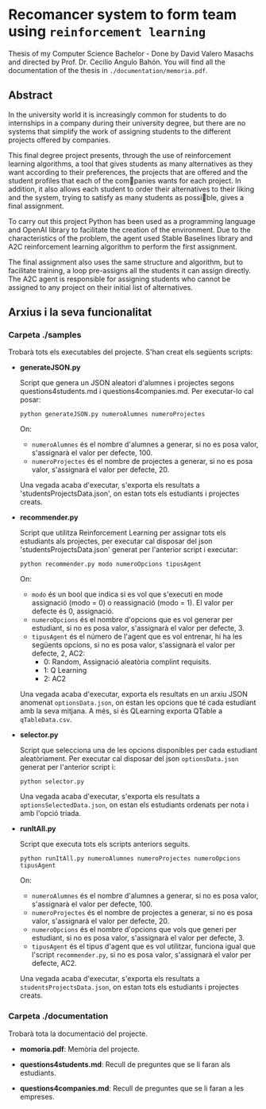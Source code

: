 # Recomancer system to form team using `reinforcement learning`
Thesis of my Computer Science Bachelor - Done by David Valero Masachs and directed by Prof. Dr. Cecilio Angulo Bahón.
You will find all the documentation of the thesis in `./documentation/memoria.pdf`.

## Abstract ##

In the university world it is increasingly common for students to do internships in a company during their university degree, but there are no systems that simplify the work
of assigning students to the different projects offered by companies.

This final degree project presents, through the use of reinforcement learning algorithms, a tool that gives students as many alternatives as they want according to their preferences, the projects that are offered and the student profiles that each of the companies wants for each project. In addition, it also allows each student to order their alternatives to their liking and the system, trying to satisfy as many students as possible, gives a final assignment.

To carry out this project Python has been used as a programming language and OpenAI library to facilitate the creation of the environment. Due to the characteristics
of the problem, the agent used Stable Baselines library and A2C reinforcement learning algorithm to perform the first assignment.

The final assignment also uses the same structure and algorithm, but to facilitate training, a loop pre-assigns all the students it can assign directly. The A2C agent is responsible for assigning students who cannot be assigned to any project on their initial list of alternatives.

## Arxius i la seva funcionalitat ##
### Carpeta ./samples ###
Trobarà tots els executables del projecte. S'han creat els següents scripts:

- **generateJSON.py**
  
  Script que genera un JSON aleatori d'alumnes i projectes segons questions4students.md i questions4companies.md.
  Per executar-lo cal posar:
  
  `python generateJSON.py numeroAlumnes numeroProjectes`
  
  On:
  - `numeroAlumnes` és el nombre d'alumnes a generar, si no es posa valor, s'assignarà el valor per defecte, 100.
  - `numeroProjectes` és el nombre de projectes a generar, si no es posa valor, s'assignarà el valor per defecte, 20.
  
  Una vegada acaba d'executar, s'exporta els resultats a 'studentsProjectsData.json',
  on estan tots els estudiants i projectes creats.


- **recommender.py**
  
  Script que utilitza Reinforcement Learning per assignar tots els estudiants als projectes,
  per executar cal disposar del json 'studentsProjectsData.json' generat per l'anterior script i executar:
  
  `python recommender.py modo numeroOpcions tipusAgent`
  
  On:
  - `modo` és un bool que indica si es vol que s'executi en mode assignació (modo = 0) o reassignació (modo = 1). 
    El valor per defecte és 0, assignació.
  - `numeroOpcions` és el nombre d'opcions que es vol generar per estudiant, 
    si no es posa valor, s'assignarà el valor per defecte, 3.
  - `tipusAgent` és el número de l'agent que es vol entrenar, hi ha les següents opcions,
  si no es posa valor, s'assignarà el valor per defecte, 2, AC2:
    - 0: Random, Assignació aleatòria complint requisits.
    - 1: Q Learning
    - 2: AC2
  
  Una vegada acaba d'executar, exporta els resultats en un arxiu JSON anomenat `optionsData.json`, on estan les opcions
  que té cada estudiant amb la seva mitjana. A més, si és QLearning exporta QTable a `qTableData.csv`.


- **selector.py**
  
  Script que selecciona una de les opcions disponibles per cada estudiant aleatòriament. 
  Per executar cal disposar del json `optionsData.json` generat per l'anterior script i:
  
  `python selector.py`
  
  Una vegada acaba d'executar, s'exporta els resultats a `optionsSelectedData.json`, 
  on estan els estudiants ordenats per nota i amb l'opció triada.


- **runItAll.py**
  
  Script que executa tots els scripts anteriors seguits.
  
  `python runItAll.py numeroAlumnes numeroProjectes numeroOpcions tipusAgent`
  
  On:
  - `numeroAlumnes` és el nombre d'alumnes a generar, si no es posa valor, s'assignarà el valor per defecte, 100.
  - `numeroProjectes` és el nombre de projectes a generar, si no es posa valor, s'assignarà el valor per defecte, 20.
  - `numeroOpcions` és el nombre d'opcions que vols que generi per estudiant, si no es posa valor, s'assignarà el 
  valor per defecte, 3.
  - `tipusAgent` és el tipus d'agent que es vol utilitzar, funciona igual que l'script `recommender.py`, 
  si no es posa valor, s'assignarà el valor per defecte, AC2.
  
  Una vegada acaba d'executar, s'exporta els resultats a `studentsProjectsData.json`, 
  on estan tots els estudiants i projectes creats.

### Carpeta ./documentation ###
Trobarà tota la documentació del projecte.

- **momoria.pdf**:
Memòria del projecte.

- **questions4students.md**:
Recull de preguntes que se li faran als estudiants.

- **questions4companies.md**:
Recull de preguntes que se li faran a les empreses.


